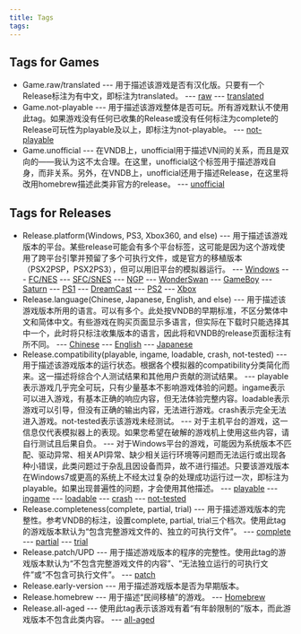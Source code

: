 ```yaml
---
title: Tags
tags:
---
```

## Tags for Games
 - Game.raw/translated
 --- 用于描述该游戏是否有汉化版。只要有一个Release标注为有中文，即标注为translated。
 --- [raw](./raw)
 --- [translated](./translated)
 - Game.not-playable
 --- 用于描述该游戏整体是否可玩。所有游戏默认不使用此tag。如果游戏没有任何已收集的Release或没有任何标注为complete的Release可玩性为playable及以上，即标注为not-playable。
 --- [not-playable](./not-playable)
 - Game.unofficial
 --- 在VNDB上，unofficial用于描述VN间的关系，而且是双向的——我认为这不太合理。在这里，unofficial这个标签用于描述游戏自身，而非关系。另外，在VNDB上，unofficial还用于描述Release，在这里将改用homebrew描述此类非官方的release。
 --- [unofficial](./unofficial)

## Tags for Releases
 - Release.platform(Windows, PS3, Xbox360, and else)
 --- 用于描述该游戏版本的平台。某些release可能会有多个平台标签，这可能是因为这个游戏使用了跨平台引擎并预留了多个可执行文件，或是官方的移植版本（PSX2PSP，PSX2PS3），但可以用旧平台的模拟器运行。
 --- [Windows](./windows)
 --- [FC\/NES](./fc)
 --- [SFC\/SNES](./sfc)
 --- [NGP](./ngp)
 --- [WonderSwan](./wonderswan)
 --- [GameBoy](./gameboy)
 --- [Saturn](./saturn)
 --- [PS1](./ps1)
 --- [DreamCast](./dreamcast)
 --- [PS2](./ps2)
 --- [Xbox](./xbox)
 - Release.language(Chinese, Japanese, English, and else)
 --- 用于描述该游戏版本所用的语言。可以有多个。此处按VNDB的早期标准，不区分繁体中文和简体中文。有些游戏在购买页面显示多语言，但实际在下载时只能选择其中一个，此时将只标注收集版本的语言，因此将和VNDB的release页面标注有所不同。
 --- [Chinese](./chinese)
 --- [English](./english)
 --- [Japanese](./japanese)
 - Release.compatibility(playable, ingame, loadable, crash, not-tested)
 --- 用于描述该游戏版本的运行状态。根据各个模拟器的compatibility分类简化而来。这一描述将综合个人测试结果和其他用户贡献的测试结果。
 --- playable表示游戏几乎完全可玩，只有少量基本不影响游戏体验的问题。ingame表示可以进入游戏，有基本正确的响应内容，但无法体验完整内容。loadable表示游戏可以引导，但没有正确的输出内容，无法进行游戏。crash表示完全无法进入游戏。not-tested表示该游戏未经测试。
 --- 对于主机平台的游戏，这一信息仅代表模拟器上的表现。如果您希望在破解的游戏机上使用这些内容，请自行测试且后果自负。
 --- 对于Windows平台的游戏，可能因为系统版本不匹配、驱动异常、相关API异常、缺少相关运行环境等问题而无法运行或出现各种小错误，此类问题过于杂乱且因设备而异，故不进行描述。只要该游戏版本在Windows7或更高的系统上不经太过复杂的处理成功运行过一次，即标注为playable。如果出现普遍性的问题，才会使用其他描述。
 --- [playable](./playable)
 --- [ingame](./ingame)
 --- [loadable](./loadable)
 --- [crash](./crash)
 --- [not-tested](./not-tested)
 - Release.completeness(complete, partial, trial)
 --- 用于描述游戏版本的完整性。参考VNDB的标注，设置complete, partial, trial三个档次。使用此tag的游戏版本默认为“包含完整游戏文件的、独立的可执行文件”。
 --- [complete](./complete)
 --- [partial](./partial)
 --- [trial](./trial)
 - Release.patch/UPD
 --- 用于描述游戏版本的程序的完整性。使用此tag的游戏版本默认为“不包含完整游戏文件的内容”、“无法独立运行的可执行文件”或“不包含可执行文件”。
 --- [patch](./patch)
 - Release.early-version
 --- 用于描述游戏版本是否为早期版本。
 - Release.homebrew
 --- 用于描述“民间移植”的游戏。
 --- [Homebrew](./homebrew)
 - Release.all-aged
 --- 使用此tag表示该游戏有着“有年龄限制的”版本，而此游戏版本不包含此类内容。
 --- [all-aged](./all-aged)